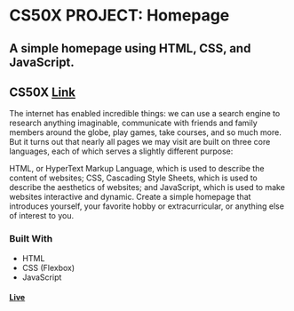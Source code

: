 # CS50X PROJECT: Homepage
## A simple homepage using HTML, CSS, and JavaScript.

## CS50X [Link](https://cs50.harvard.edu/x/2022/psets/8/homepage/)<br>
The internet has enabled incredible things: we can use a search engine to research anything imaginable, communicate with friends and family members around the globe, play games, take courses, and so much more. But it turns out that nearly all pages we may visit are built on three core languages, each of which serves a slightly different purpose:

HTML, or HyperText Markup Language, which is used to describe the content of websites;
CSS, Cascading Style Sheets, which is used to describe the aesthetics of websites; and
JavaScript, which is used to make websites interactive and dynamic.
Create a simple homepage that introduces yourself, your favorite hobby or extracurricular, or anything else of interest to you.

### Built With
- HTML <br>
- CSS (Flexbox) <br>
- JavaScript<br>

#### [Live](https://artanmerko.github.io/homepage/)
